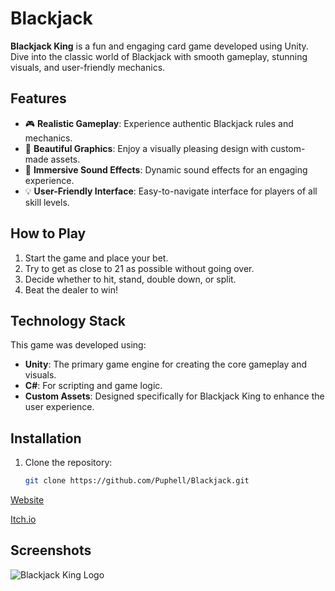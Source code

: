 # Blackjack

**Blackjack King** is a fun and engaging card game developed using Unity. Dive into the classic world of Blackjack with smooth gameplay, stunning visuals, and user-friendly mechanics.

## Features

- 🎮 **Realistic Gameplay**: Experience authentic Blackjack rules and mechanics.
- 🎨 **Beautiful Graphics**: Enjoy a visually pleasing design with custom-made assets.
- 🎵 **Immersive Sound Effects**: Dynamic sound effects for an engaging experience.
- 💡 **User-Friendly Interface**: Easy-to-navigate interface for players of all skill levels.

## How to Play

1. Start the game and place your bet.
2. Try to get as close to 21 as possible without going over.
3. Decide whether to hit, stand, double down, or split.
4. Beat the dealer to win!

## Technology Stack

This game was developed using:
- **Unity**: The primary game engine for creating the core gameplay and visuals.
- **C#**: For scripting and game logic.
- **Custom Assets**: Designed specifically for Blackjack King to enhance the user experience.

## Installation

1. Clone the repository:
   ```bash
   git clone https://github.com/Puphell/Blackjack.git

[Website](https://pereffect-fuwn.b12sites.com/)

[Itch.io](https://pereffectdev.itch.io/blackjack)

## Screenshots

![Blackjack King Logo](Assets/Sprites/Blackjack%20King%20logo.png)
